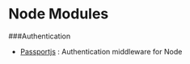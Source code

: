 # Node Modules
###Authentication
+ [Passportjs](http://passportjs.org/) :  Authentication middleware for Node
